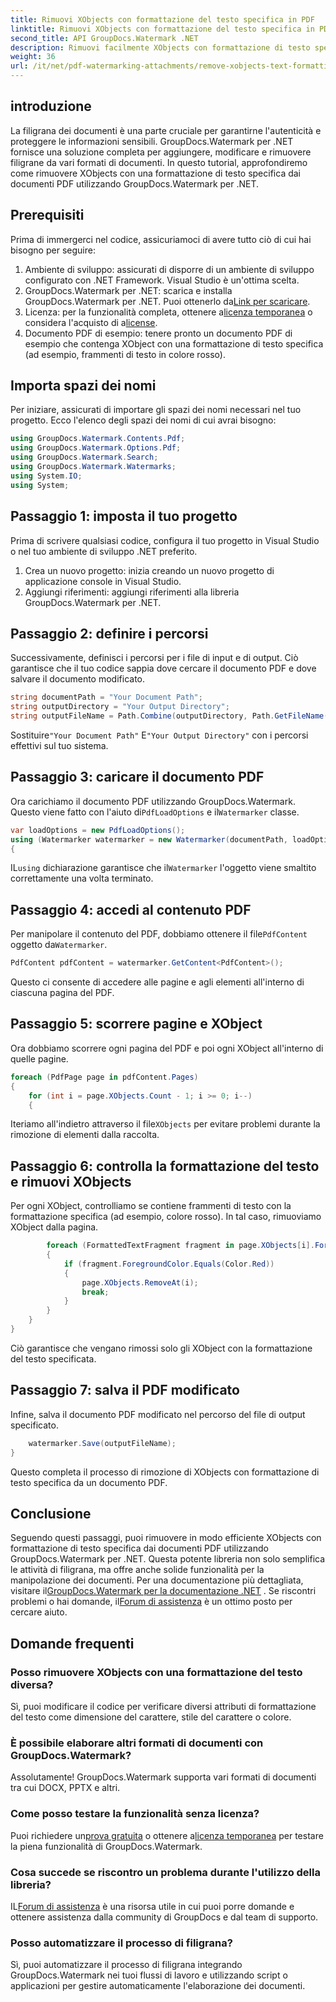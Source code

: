 ```yaml
---
title: Rimuovi XObjects con formattazione del testo specifica in PDF
linktitle: Rimuovi XObjects con formattazione del testo specifica in PDF
second_title: API GroupDocs.Watermark .NET
description: Rimuovi facilmente XObjects con formattazione di testo specifica dai PDF utilizzando GroupDocs.Watermark per .NET. Segui la nostra guida per una manipolazione fluida dei documenti.
weight: 36
url: /it/net/pdf-watermarking-attachments/remove-xobjects-text-formatting-pdf/
---
```

## introduzione
La filigrana dei documenti è una parte cruciale per garantirne l'autenticità e proteggere le informazioni sensibili. GroupDocs.Watermark per .NET fornisce una soluzione completa per aggiungere, modificare e rimuovere filigrane da vari formati di documenti. In questo tutorial, approfondiremo come rimuovere XObjects con una formattazione di testo specifica dai documenti PDF utilizzando GroupDocs.Watermark per .NET.
## Prerequisiti
Prima di immergerci nel codice, assicuriamoci di avere tutto ciò di cui hai bisogno per seguire:
1. Ambiente di sviluppo: assicurati di disporre di un ambiente di sviluppo configurato con .NET Framework. Visual Studio è un'ottima scelta.
2.  GroupDocs.Watermark per .NET: scarica e installa GroupDocs.Watermark per .NET. Puoi ottenerlo da[Link per scaricare](https://releases.groupdocs.com/Watermark/net/).
3.  Licenza: per la funzionalità completa, ottenere a[licenza temporanea](https://purchase.groupdocs.com/temporary-licenza/) o considera l'acquisto di a[license](https://purchase.groupdocs.com/buy).
4. Documento PDF di esempio: tenere pronto un documento PDF di esempio che contenga XObject con una formattazione di testo specifica (ad esempio, frammenti di testo in colore rosso).

## Importa spazi dei nomi
Per iniziare, assicurati di importare gli spazi dei nomi necessari nel tuo progetto. Ecco l'elenco degli spazi dei nomi di cui avrai bisogno:
```csharp
using GroupDocs.Watermark.Contents.Pdf;
using GroupDocs.Watermark.Options.Pdf;
using GroupDocs.Watermark.Search;
using GroupDocs.Watermark.Watermarks;
using System.IO;
using System;
```
## Passaggio 1: imposta il tuo progetto
Prima di scrivere qualsiasi codice, configura il tuo progetto in Visual Studio o nel tuo ambiente di sviluppo .NET preferito.
1. Crea un nuovo progetto: inizia creando un nuovo progetto di applicazione console in Visual Studio.
2. Aggiungi riferimenti: aggiungi riferimenti alla libreria GroupDocs.Watermark per .NET.
## Passaggio 2: definire i percorsi
Successivamente, definisci i percorsi per i file di input e di output. Ciò garantisce che il tuo codice sappia dove cercare il documento PDF e dove salvare il documento modificato.
```csharp
string documentPath = "Your Document Path";
string outputDirectory = "Your Output Directory";
string outputFileName = Path.Combine(outputDirectory, Path.GetFileName(documentPath));
```
 Sostituire`"Your Document Path"` E`"Your Output Directory"` con i percorsi effettivi sul tuo sistema.
## Passaggio 3: caricare il documento PDF
 Ora carichiamo il documento PDF utilizzando GroupDocs.Watermark. Questo viene fatto con l'aiuto di`PdfLoadOptions` e il`Watermarker` classe.
```csharp
var loadOptions = new PdfLoadOptions();
using (Watermarker watermarker = new Watermarker(documentPath, loadOptions))
{
```
 IL`using` dichiarazione garantisce che il`Watermarker` l'oggetto viene smaltito correttamente una volta terminato.
## Passaggio 4: accedi al contenuto PDF
 Per manipolare il contenuto del PDF, dobbiamo ottenere il file`PdfContent` oggetto da`Watermarker`.
```csharp
PdfContent pdfContent = watermarker.GetContent<PdfContent>();
```
Questo ci consente di accedere alle pagine e agli elementi all'interno di ciascuna pagina del PDF.
## Passaggio 5: scorrere pagine e XObject
Ora dobbiamo scorrere ogni pagina del PDF e poi ogni XObject all'interno di quelle pagine.
```csharp
foreach (PdfPage page in pdfContent.Pages)
{
    for (int i = page.XObjects.Count - 1; i >= 0; i--)
    {
```
 Iteriamo all'indietro attraverso il file`XObjects` per evitare problemi durante la rimozione di elementi dalla raccolta.
## Passaggio 6: controlla la formattazione del testo e rimuovi XObjects
Per ogni XObject, controlliamo se contiene frammenti di testo con la formattazione specifica (ad esempio, colore rosso). In tal caso, rimuoviamo XObject dalla pagina.
```csharp
        foreach (FormattedTextFragment fragment in page.XObjects[i].FormattedTextFragments)
        {
            if (fragment.ForegroundColor.Equals(Color.Red))
            {
                page.XObjects.RemoveAt(i);
                break;
            }
        }
    }
}
```
Ciò garantisce che vengano rimossi solo gli XObject con la formattazione del testo specificata.
## Passaggio 7: salva il PDF modificato
Infine, salva il documento PDF modificato nel percorso del file di output specificato.
```csharp
    watermarker.Save(outputFileName);
}
```
Questo completa il processo di rimozione di XObjects con formattazione di testo specifica da un documento PDF.

## Conclusione
Seguendo questi passaggi, puoi rimuovere in modo efficiente XObjects con formattazione di testo specifica dai documenti PDF utilizzando GroupDocs.Watermark per .NET. Questa potente libreria non solo semplifica le attività di filigrana, ma offre anche solide funzionalità per la manipolazione dei documenti. Per una documentazione più dettagliata, visitare il[GroupDocs.Watermark per la documentazione .NET](https://tutorials.groupdocs.com/Watermark/net/) . Se riscontri problemi o hai domande, il[Forum di assistenza](https://forum.groupdocs.com/c/watermark/19) è un ottimo posto per cercare aiuto.
## Domande frequenti
### Posso rimuovere XObjects con una formattazione del testo diversa?
Sì, puoi modificare il codice per verificare diversi attributi di formattazione del testo come dimensione del carattere, stile del carattere o colore.
### È possibile elaborare altri formati di documenti con GroupDocs.Watermark?
Assolutamente! GroupDocs.Watermark supporta vari formati di documenti tra cui DOCX, PPTX e altri.
### Come posso testare la funzionalità senza licenza?
 Puoi richiedere un[prova gratuita](https://releases.groupdocs.com/) o ottenere a[licenza temporanea](https://purchase.groupdocs.com/temporary-license/) per testare la piena funzionalità di GroupDocs.Watermark.
### Cosa succede se riscontro un problema durante l'utilizzo della libreria?
 IL[Forum di assistenza](https://forum.groupdocs.com/c/watermark/19) è una risorsa utile in cui puoi porre domande e ottenere assistenza dalla community di GroupDocs e dal team di supporto.
### Posso automatizzare il processo di filigrana?
Sì, puoi automatizzare il processo di filigrana integrando GroupDocs.Watermark nei tuoi flussi di lavoro e utilizzando script o applicazioni per gestire automaticamente l'elaborazione dei documenti.